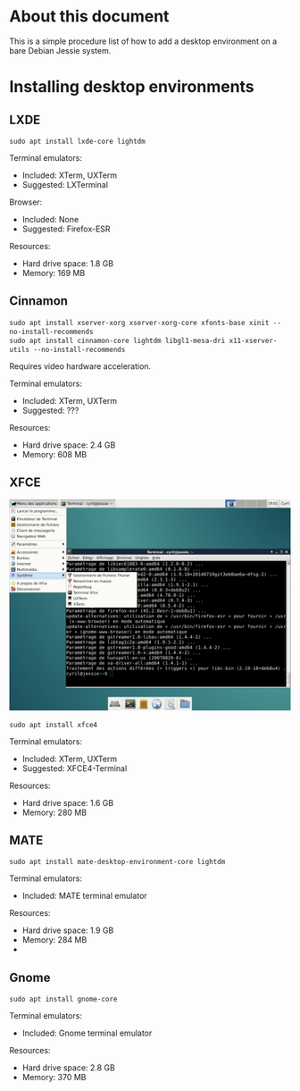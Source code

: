 # About this document

This is a simple procedure list of how to add a desktop environment on a bare Debian Jessie system.

# Installing desktop environments

## LXDE

```
sudo apt install lxde-core lightdm
```

Terminal emulators:
* Included: XTerm, UXTerm
* Suggested: LXTerminal

Browser:
* Included: None
* Suggested: Firefox-ESR

Resources:
* Hard drive space: 1.8 GB
* Memory: 169 MB

## Cinnamon

```
sudo apt install xserver-xorg xserver-xorg-core xfonts-base xinit --no-install-recommends
sudo apt install cinnamon-core lightdm libgl1-mesa-dri x11-xserver-utils --no-install-recommends
```
Requires video hardware acceleration.

Terminal emulators:
* Included: XTerm, UXTerm
* Suggested: ???

Resources:
* Hard drive space: 2.4 GB
* Memory: 608 MB

## XFCE

![XFCE screenshot](/xfce.png)

```
sudo apt install xfce4
```

Terminal emulators:
* Included: XTerm, UXTerm
* Suggested: XFCE4-Terminal

Resources:
* Hard drive space: 1.6 GB
* Memory: 280 MB

## MATE

```
sudo apt install mate-desktop-environment-core lightdm
```

Terminal emulators:
* Included: MATE terminal emulator

Resources:
* Hard drive space: 1.9 GB
* Memory: 284 MB
* 

## Gnome

```
sudo apt install gnome-core
```

Terminal emulators:
* Included: Gnome terminal emulator

Resources:
* Hard drive space: 2.8 GB
* Memory: 370 MB
